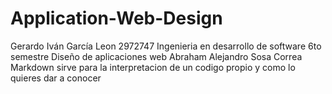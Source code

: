 # Application-Web-Design

Gerardo Iván García Leon
2972747
Ingenieria en desarrollo de software
6to semestre
Diseño de aplicaciones web
Abraham Alejandro Sosa Correa
Markdown sirve para la interpretacion de un codigo propio y como lo quieres dar a conocer
